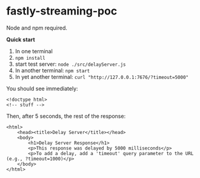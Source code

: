 # fastly-streaming-poc

Node and npm required.

**Quick start**

1. In one terminal
1. `npm install`
1. start test server: `node ./src/delayServer.js`
1. In another terminal: `npm start`
1. In yet another terminal: `curl "http://127.0.0.1:7676/?timeout=5000"`

You should see immediately:
```
<!doctype html>
<!-- stuff -->
```
Then, after 5 seconds, the rest of the response:
```
<html>
    <head><title>Delay Server</title></head>
    <body>
        <h1>Delay Server Response</h1>
        <p>This response was delayed by 5000 milliseconds</p>
        <p>To add a delay, add a 'timeout' query parameter to the URL (e.g., ?timeout=1000)</p>
    </body>
</html>
```

